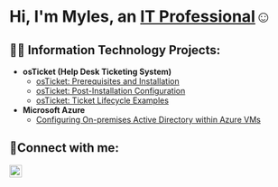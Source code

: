 <h1>Hi, I'm Myles, an <a href="https://www.linkedin.com/in/myles-gonzalez/">IT Professional</a>☺</h1>

<h2>👨‍💻 Information Technology Projects:</h2>

- <b>osTicket (Help Desk Ticketing System)</b>
  - [osTicket: Prerequisites and Installation](https://github.com/mylesgonzalez/osticket-prereqs)
  - [osTicket: Post-Installation Configuration](https://github.com/mylesgonzalez/post-install-config)
  - [osTicket: Ticket Lifecycle Examples](https://github.com/mylesgonzalez/ticket-lifecycle)
- <b>Microsoft Azure</b>
  - [Configuring On-premises Active Directory within Azure VMs](https://github.com/mylesgonzalez/configure-ad)


<h2>🤳Connect with me:</h2>


[<img align="left" alt="Myles | LinkedIn" width="22px" src="https://cdn.jsdelivr.net/npm/simple-icons@v3/icons/linkedin.svg" />][linkedin]




[linkedin]: https://www.linkedin.com/in/myles-gonzalez/
